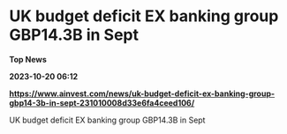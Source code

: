 # UK budget deficit EX banking group GBP14.3B in Sept
**Top News**

**2023-10-20 06:12**

**https://www.ainvest.com/news/uk-budget-deficit-ex-banking-group-gbp14-3b-in-sept-231010008d33e6fa4ceed106/**

UK budget deficit EX banking group GBP14.3B in Sept